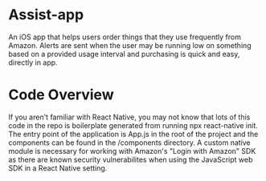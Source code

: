 # Assist-app
An iOS app that helps users order things that they use frequently from Amazon. Alerts are sent when the user may be running low on something based on a provided usage interval and purchasing is quick and easy, directly in app.
# Code Overview
If you aren't familiar with React Native, you may not know that lots of this code in the repo is boilerplate generated from running npx react-native init.
The entry point of the application is App.js in the root of the project and the components can be found in the /components directory.
A custom native module is necessary for working with Amazon's "Login with Amazon" SDK as there are known security vulnerabilites when using the JavaScript web SDK
in a React Native setting.